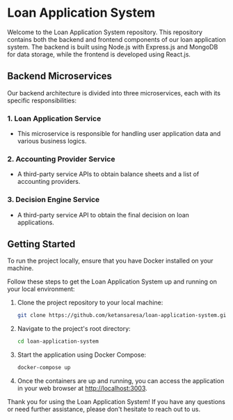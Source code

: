 # Loan Application System

Welcome to the Loan Application System repository. This repository contains both the backend and frontend components of our loan application system. The backend is built using Node.js with Express.js and MongoDB for data storage, while the frontend is developed using React.js.

## Backend Microservices

Our backend architecture is divided into three microservices, each with its specific responsibilities:

### 1. Loan Application Service
- This microservice is responsible for handling user application data and various business logics.

### 2. Accounting Provider Service
- A third-party service APIs to obtain balance sheets and a list of accounting providers.

### 3. Decision Engine Service
- A third-party service API to obtain the final decision on loan applications.

## Getting Started

To run the project locally, ensure that you have Docker installed on your machine. 

Follow these steps to get the Loan Application System up and running on your local environment:

1. Clone the project repository to your local machine:

   ```bash
   git clone https://github.com/ketansaresa/loan-application-system.git
   ```

2. Navigate to the project's root directory:

   ```bash
   cd loan-application-system
   ```

3. Start the application using Docker Compose:

   ```bash
   docker-compose up
   ```

4. Once the containers are up and running, you can access the application in your web browser at [http://localhost:3003](http://localhost:3003).


Thank you for using the Loan Application System! If you have any questions or need further assistance, please don't hesitate to reach out to us.